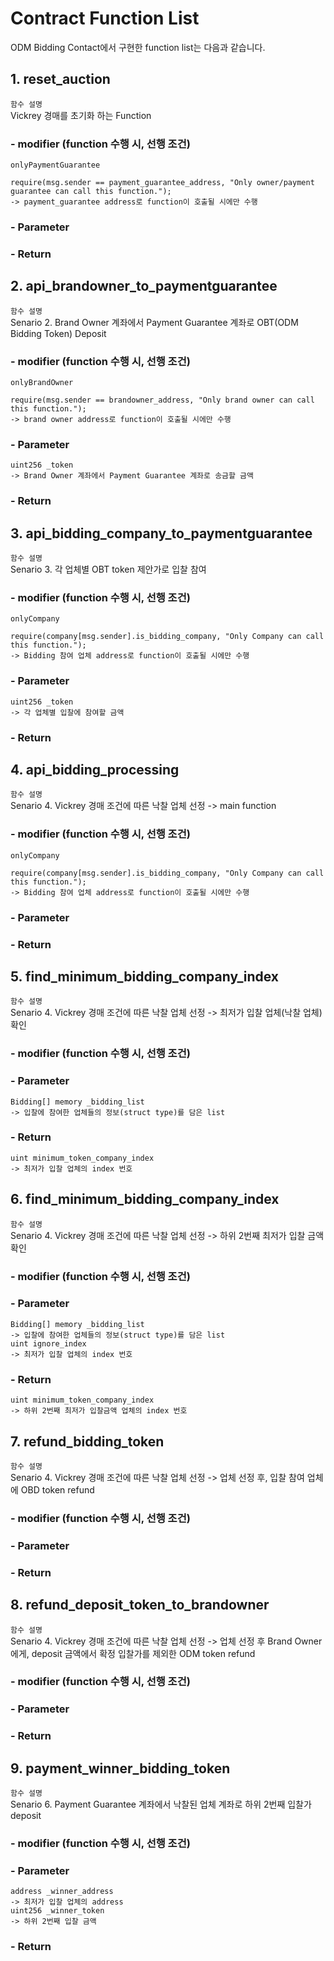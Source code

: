 # Contract Function List

ODM Bidding Contact에서 구현한 function list는 다음과 같습니다.

## 1. reset_auction
`함수 설명`<br>
Vickrey 경매를 초기화 하는 Function

###   - modifier (function 수행 시, 선행 조건)
`onlyPaymentGuarantee`

    require(msg.sender == payment_guarantee_address, "Only owner/payment guarantee can call this function.");
    -> payment_guarantee address로 function이 호출될 시에만 수행

###   - Parameter
        
###   - Return
    
## 2. api_brandowner_to_paymentguarantee
`함수 설명`<br>
Senario 2. Brand Owner 계좌에서 Payment Guarantee 계좌로 OBT(ODM Bidding Token) Deposit

###   - modifier (function 수행 시, 선행 조건)
`onlyBrandOwner`

    require(msg.sender == brandowner_address, "Only brand owner can call this function.");
    -> brand owner address로 function이 호출될 시에만 수행

###   - Parameter
    uint256 _token
    -> Brand Owner 계좌에서 Payment Guarantee 계좌로 송금할 금액

###   - Return
    
## 3. api_bidding_company_to_paymentguarantee
`함수 설명`<br>
Senario 3. 각 업체별 OBT token 제안가로 입찰 참여

###   - modifier (function 수행 시, 선행 조건)
`onlyCompany`

    require(company[msg.sender].is_bidding_company, "Only Company can call this function.");
    -> Bidding 참여 업체 address로 function이 호출될 시에만 수행

###   - Parameter
    uint256 _token
    -> 각 업체별 입찰에 참여할 금액

###   - Return

## 4. api_bidding_processing
`함수 설명`<br>
Senario 4. Vickrey 경매 조건에 따른 낙찰 업체 선정 -> main function

###   - modifier (function 수행 시, 선행 조건)
`onlyCompany`

    require(company[msg.sender].is_bidding_company, "Only Company can call this function.");
    -> Bidding 참여 업체 address로 function이 호출될 시에만 수행

###   - Parameter
    
###   - Return

## 5. find_minimum_bidding_company_index
`함수 설명`<br>
Senario 4. Vickrey 경매 조건에 따른 낙찰 업체 선정 -> 최저가 입찰 업체(낙찰 업체) 확인

###   - modifier (function 수행 시, 선행 조건)
    
###   - Parameter
    Bidding[] memory _bidding_list
    -> 입찰에 참여한 업체들의 정보(struct type)를 담은 list

###   - Return
    uint minimum_token_company_index
    -> 최저가 입찰 업체의 index 번호

## 6. find_minimum_bidding_company_index
`함수 설명`<br>
Senario 4. Vickrey 경매 조건에 따른 낙찰 업체 선정 -> 하위 2번째 최저가 입찰 금액 확인

###   - modifier (function 수행 시, 선행 조건)
    
###   - Parameter
    Bidding[] memory _bidding_list
    -> 입찰에 참여한 업체들의 정보(struct type)를 담은 list
    uint ignore_index
    -> 최저가 입찰 업체의 index 번호

###   - Return
    uint minimum_token_company_index
    -> 하위 2번째 최저가 입찰금액 업체의 index 번호
    
## 7. refund_bidding_token
`함수 설명`<br>
Senario 4. Vickrey 경매 조건에 따른 낙찰 업체 선정 -> 업체 선정 후, 입찰 참여 업체에 OBD token refund

###   - modifier (function 수행 시, 선행 조건)
    
###   - Parameter
    
###   - Return
    
## 8. refund_deposit_token_to_brandowner
`함수 설명`<br>
Senario 4. Vickrey 경매 조건에 따른 낙찰 업체 선정 -> 업체 선정 후 Brand Owner에게, deposit 금액에서 확정 입찰가를 제외한 ODM token refund

###   - modifier (function 수행 시, 선행 조건)
    
###   - Parameter
    
###   - Return

## 9. payment_winner_bidding_token
`함수 설명`<br>
Senario 6. Payment Guarantee 계좌에서 낙찰된 업체 계좌로 하위 2번째 입찰가 deposit

###   - modifier (function 수행 시, 선행 조건)
    
###   - Parameter
    address _winner_address
    -> 최저가 입찰 업체의 address
    uint256 _winner_token
    -> 하위 2번째 입찰 금액
    
###   - Return
    
